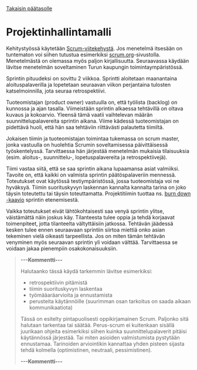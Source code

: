 [Takaisin päätasolle](./README.md)

# Projektinhallintamalli

Kehitystyössä käytetään
[Scrum-viitekehystä](https://fi.wikipedia.org/wiki/Scrum).  Jos
menetelmä itsesään on tuntematon voi siihen tutustua esimerkiksi
[scrum.org](https://www.scrum.org/resources/what-is-scrum)-sivustolla. Menetelmästä
on olemassa myös paljon kirjallisuutta. Seuraavassa käydään lävitse
menetelmän soveltaminen Turun kaupungin toimintaympäristössä.

Sprintin pituudeksi on sovittu 2 viikkoa. Sprintti aloitetaan
maanantaina aloituspalaverilla ja lopetetaan seuraavan viikon
perjantaina tulosten katselmoinnilla, jota seuraa retrospektiivi.

Tuoteomistajan (product owner) vastuulla on, että työlista (backlog)
on kunnossa ja ajan tasalla. Viimeistään sprintin alkaessa tehtävillä
on oltava kuvaus ja kokoarvio. Yleensä tämä vaatii vaihtelevan määrän
suunnittelupalavereita sprintin aikana. Viime kädessä tuoteomistajan on
pidettävä huoli, että hän saa tehtäviin riittävästi palautetta
tiimiltä.

Jokaisen tiimin ja tuoteomistajan toimintaa tukemassa on scrum master,
jonka vastuulla on huolehtia Scrumin soveltamisessa päivittäisessä
työskentelyssä.  Tarvittaessa hän järjestää menetelmän mukaisia
tilaisuuksia (esim. aloitus-, suunnittelu-, lopetuspalavereita ja
retrospektiivejä). 

Tiimi vastaa siitä, että se saa sprintin aikana lupaamansa asiat
valmiiksi.  Tavoite on, että kaikki on valmista sprintin
päätöspalaveriin mennessä.  Toteutukset ovat käytössä
testiympäristössä, jossa tuoteomistaja voi ne hyväksyä.  Tiimin
suorituskyvyn laskennan kannalta kannalta tarina on joko täysin
toteutettu tai täysin toteuttamatta. Projektitiimin tuottaa ns. [burn
down -kaavio](https://en.wikipedia.org/wiki/Burn_down_chart) sprintin
etenemisestä. 

Vaikka toteutukset eivät lähtökohtaisesti saa venyä sprintin ylitse,
väistämättä näin joskus käy. Tilanteesta tulee oppia ja tehdä
korjaavat toimenpiteet, jotta tilanteelta vältyttäisiin jatkossa.
Tehtävän jäädessä kesken tulee ennen seuraavaan sprintiin siirtoa
miettiä onko asian tekeminen vielä oikeasti tarpeellista. Jos on miten
tämän tehtävän venyminen myös seuraavan sprintin yli voidaan
välttää. Tarvittaessa se voidaan jakaa pienempiin osakokonaisuuksiin.



> **---Kommentti---**
>
> Halutaanko tässä käydä tarkemmin lävitse esimerkiksi:
>
> - retrospektiivin pitämistä
> - tiimin suorituskyvyn laskentaa
> - työmääaräarvioita ja ennustamista
> - perusteita käytännöille (suurimman osan tarkoitus on saada aikaan kommunikaatiota)
>
> Tässä on esitelty pintapuolisesti oppikirjamainen Scrum. Paljonko
> sitä halutaan tarkentaa tai säätää.  Perus-scrum ei kuitenkaan
> sisällä juurikaan ohjeita esimerkiksi siihen kuinka
> suunnittelupalaverit pitäisi käytännössä järjestää. Tai miten
> asioiden valmistumista pystytään ennustamaa. Tarinoiden arviointikin
> kannattaa yhden pisteen sijasta tehdä kolmella (optimistinen,
> neutraali, pessimistinen).
>
> **---Kommentti---**


